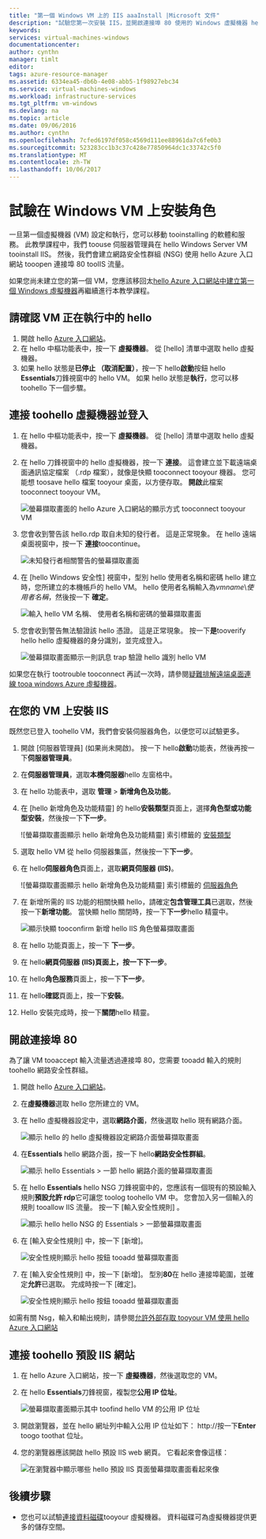 ```yaml
---
title: "第一個 Windows VM 上的 IIS aaaInstall |Microsoft 文件"
description: "試驗您第一次安裝 IIS，並開啟連接埠 80 使用的 Windows 虛擬機器 hello Azure 入口網站。"
keywords: 
services: virtual-machines-windows
documentationcenter: 
author: cynthn
manager: timlt
editor: 
tags: azure-resource-manager
ms.assetid: 6334ea45-db6b-4e08-abb5-1f98927ebc34
ms.service: virtual-machines-windows
ms.workload: infrastructure-services
ms.tgt_pltfrm: vm-windows
ms.devlang: na
ms.topic: article
ms.date: 09/06/2016
ms.author: cynthn
ms.openlocfilehash: 7cfed6197df058c4569d111ee88961da7c6fe0b3
ms.sourcegitcommit: 523283cc1b3c37c428e77850964dc1c33742c5f0
ms.translationtype: MT
ms.contentlocale: zh-TW
ms.lasthandoff: 10/06/2017
---
```

# <a name="experiment-with-installing-a-role-on-your-windows-vm"></a>試驗在 Windows VM 上安裝角色
一旦第一個虛擬機器 (VM) 設定和執行，您可以移動 tooinstalling 的軟體和服務。 此教學課程中，我們 toouse 伺服器管理員在 hello Windows Server VM tooinstall IIS。 然後，我們會建立網路安全性群組 (NSG) 使用 hello Azure 入口網站 tooopen 連接埠 80 tooIIS 流量。 

如果您尚未建立您的第一個 VM，您應該移回太[hello Azure 入口網站中建立第一個 Windows 虛擬機器](../virtual-machines-windows-hero-tutorial.md?toc=%2fazure%2fvirtual-machines%2fwindows%2ftoc.json)再繼續進行本教學課程。

## <a name="make-sure-hello-vm-is-running"></a>請確認 VM 正在執行中的 hello
1. 開啟 hello [Azure 入口網站](https://portal.azure.com)。
2. 在 hello 中樞功能表中，按一下 **虛擬機器**。 從 [hello] 清單中選取 hello 虛擬機器。
3. 如果 hello 狀態是**已停止 （取消配置）**，按一下 hello**啟動**按鈕 hello **Essentials**刀鋒視窗中的 hello VM。 如果 hello 狀態是**執行**，您可以移 toohello 下一個步驟。

## <a name="connect-toohello-virtual-machine-and-sign-in"></a>連接 toohello 虛擬機器並登入
1. 在 hello 中樞功能表中，按一下 **虛擬機器**。 從 [hello] 清單中選取 hello 虛擬機器。
2. 在 hello 刀鋒視窗中的 hello 虛擬機器，按一下 **連接**。 這會建立並下載遠端桌面通訊協定檔案 （.rdp 檔案），就像是快顯 tooconnect tooyour 機器。 您可能想 toosave hello 檔案 tooyour 桌面，以方便存取。 **開啟**此檔案 tooconnect tooyour VM。
   
    ![螢幕擷取畫面的 hello Azure 入口網站的顯示方式 tooconnect tooyour VM](./media/hero-role/connect.png)
3. 您會收到警告該 hello.rdp 取自未知的發行者。 這是正常現象。 在 hello 遠端桌面視窗中，按一下 **連接**toocontinue。
   
    ![未知發行者相關警告的螢幕擷取畫面](./media/hero-role/rdp-warn.png)
4. 在 [hello Windows 安全性] 視窗中，型別 hello 使用者名稱和密碼 hello 建立時，您所建立的本機帳戶的 hello VM。 hello 使用者名稱輸入為*vmname*&#92;*使用者名稱*，然後按一下 **確定**。
   
    ![輸入 hello VM 名稱、 使用者名稱和密碼的螢幕擷取畫面](./media/hero-role/credentials.png)
5. 您會收到警告無法驗證該 hello 憑證。 這是正常現象。 按一下**是**tooverify hello hello 虛擬機器的身分識別，並完成登入。
   
   ![螢幕擷取畫面顯示一則訊息 trap 驗證 hello 識別 hello VM](./media/hero-role/cert-warning.png)

如果您在執行 tootrouble tooconnect 再試一次時，請參閱[疑難排解遠端桌面連線 tooa windows Azure 虛擬機器](troubleshoot-rdp-connection.md?toc=%2fazure%2fvirtual-machines%2fwindows%2ftoc.json)。

## <a name="install-iis-on-your-vm"></a>在您的 VM 上安裝 IIS
既然您已登入 toohello VM，我們會安裝伺服器角色，以便您可以試驗更多。

1. 開啟 [伺服器管理員]  \(如果尚未開啟)。 按一下 hello**啟動**功能表，然後再按一下**伺服器管理員**。
2. 在**伺服器管理員**，選取**本機伺服器**hello 左窗格中。 
3. 在 hello 功能表中，選取 **管理** > **新增角色及功能**。
4. 在 [hello 新增角色及功能精靈] 的 hello**安裝類型**頁面上，選擇**角色型或功能型安裝**，然後按一下**下一步**。
   
    ![螢幕擷取畫面顯示 hello 新增角色及功能精靈] 索引標籤的 [安裝類型](./media/hero-role/role-wizard.png)
5. 選取 hello VM 從 hello 伺服器集區，然後按一下**下一步**。
6. 在 hello**伺服器角色**頁面上，選取**網頁伺服器 (IIS)**。
   
    ![螢幕擷取畫面顯示 hello 新增角色及功能精靈] 索引標籤的 [伺服器角色](./media/hero-role/add-iis.png)
7. 在 新增所需的 IIS 功能的相關快顯 hello，請確定**包含管理工具**已選取，然後按一下**新增功能**。 當快顯 hello 關閉時，按一下**下一步**hello 精靈中。
   
    ![顯示快顯 tooconfirm 新增 hello IIS 角色螢幕擷取畫面](./media/hero-role/confirm-add-feature.png)
8. 在 hello 功能頁面上，按一下 **下一步**。
9. 在 hello**網頁伺服器 (IIS)**頁面上，按一下**下一步**。 
10. 在 hello**角色服務**頁面上，按一下**下一步**。 
11. 在 hello**確認**頁面上，按一下**安裝**。 
12. Hello 安裝完成時，按一下**關閉**hello 精靈。

## <a name="open-port-80"></a>開啟連接埠 80
為了讓 VM tooaccept 輸入流量透過連接埠 80，您需要 tooadd 輸入的規則 toohello 網路安全性群組。 

1. 開啟 hello [Azure 入口網站](https://portal.azure.com)。
2. 在**虛擬機器**選取 hello 您所建立的 VM。
3. 在 hello 虛擬機器設定中，選取**網路介面**，然後選取 hello 現有網路介面。
   
    ![顯示 hello 的 hello 虛擬機器設定網路介面螢幕擷取畫面](./media/hero-role/network-interface.png)
4. 在**Essentials** hello 網路介面，按一下 hello**網路安全性群組**。
   
    ![顯示 hello Essentials > 一節 hello 網路介面的螢幕擷取畫面](./media/hero-role/select-nsg.png)
5. 在 hello **Essentials** hello NSG 刀鋒視窗中的，您應該有一個現有的預設輸入規則**預設允許 rdp**它可讓您 toolog toohello VM 中。 您會加入另一個輸入的規則 tooallow IIS 流量。 按一下 [輸入安全性規則] 。
   
    ![顯示 hello hello NSG 的 Essentials > 一節螢幕擷取畫面](./media/hero-role/inbound.png)
6. 在 [輸入安全性規則] 中，按一下 [新增]。
   
    ![安全性規則顯示 hello 按鈕 tooadd 螢幕擷取畫面](./media/hero-role/add-rule.png)
7. 在 [輸入安全性規則] 中，按一下 [新增]。 型別**80**在 hello 連接埠範圍，並確定**允許**已選取。 完成時按一下 [確定]。
   
    ![安全性規則顯示 hello 按鈕 tooadd 螢幕擷取畫面](./media/hero-role/port-80.png)

如需有關 Nsg，輸入和輸出規則，請參閱[允許外部存取 tooyour VM 使用 hello Azure 入口網站](nsg-quickstart-portal.md?toc=%2fazure%2fvirtual-machines%2fwindows%2ftoc.json)

## <a name="connect-toohello-default-iis-website"></a>連接 toohello 預設 IIS 網站
1. 在 hello Azure 入口網站，按一下 **虛擬機器**，然後選取您的 VM。
2. 在 hello **Essentials**刀鋒視窗，複製您**公用 IP 位址**。
   
    ![螢幕擷取畫面顯示其中 toofind hello VM 的公用 IP 位址](./media/hero-role/ipaddress.png)
3. 開啟瀏覽器，並在 hello 網址列中輸入公用 IP 位址如下： http://<publicIPaddress>按一下**Enter** toogo toothat 位址。
4. 您的瀏覽器應該開啟 hello 預設 IIS web 網頁。 它看起來會像這樣：
   
    ![在瀏覽器中顯示哪些 hello 預設 IIS 頁面螢幕擷取畫面看起來像](./media/hero-role/iis-default.png)

## <a name="next-steps"></a>後續步驟
* 您也可以試驗[連接資料磁碟](attach-disk-portal.md?toc=%2fazure%2fvirtual-machines%2fwindows%2ftoc.json)tooyour 虛擬機器。 資料磁碟可為虛擬機器提供更多的儲存空間。

